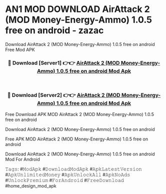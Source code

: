 # AN1 MOD DOWNLOAD AirAttack 2 (MOD Money-Energy-Ammo) 1.0.5 free on android - zazac
Download AirAttack 2 (MOD Money-Energy-Ammo) 1.0.5 free on android Free Mod APK

<div align="center">
<h3>🔴 Download [Server1] 👉👉 <a href="https://apk-comot.site?title=AirAttack_2_(MOD_Money-Energy-Ammo)_1.0.5_free_on_android">AirAttack 2 (MOD Money-Energy-Ammo) 1.0.5 free on android Mod Apk</a></h3><br>

<h3>🔴 Download [Server2] 👉👉 <a href="https://apk-comot.site?title=AirAttack_2_(MOD_Money-Energy-Ammo)_1.0.5_free_on_android">AirAttack 2 (MOD Money-Energy-Ammo) 1.0.5 free on android Mod Apk</a></h3>
</div>


Free Download APK MOD AirAttack 2 (MOD Money-Energy-Ammo) 1.0.5 free on android

Download AirAttack 2 (MOD Money-Energy-Ammo) 1.0.5 free on android 

Free APK MOD AirAttack 2 (MOD Money-Energy-Ammo) 1.0.5 free on android 

Download AirAttack 2 (MOD Money-Energy-Ammo) 1.0.5 free on android Mod For Android

𝚃𝚊𝚐𝚜: #𝙼𝚘𝚍𝙰𝚙𝚔 #𝙳𝚘𝚠𝚗𝚕𝚘𝚊𝚍𝙼𝚘𝚍𝙰𝚙𝚔 #𝙰𝚙𝚔𝙻𝚊𝚝𝚎𝚜𝚝𝚅𝚎𝚛𝚜𝚒𝚘𝚗 #𝙰𝚙𝚔𝚄𝚗𝚕𝚒𝚖𝚒𝚝𝚎𝚍𝙼𝚘𝚗𝚎𝚢 #𝙰𝚙𝚔𝚄𝚗𝚕𝚘𝚌𝚔𝙰𝚕𝚕 #𝙰𝚙𝚔𝙽𝚘𝙰𝚍𝚜 #𝚄𝚗𝚕𝚘𝚌𝚔𝙿𝚛𝚎𝚖𝚒𝚞𝚖 #𝙵𝚘𝚛𝙰𝚗𝚍𝚛𝚘𝚒𝚍 #𝙵𝚛𝚎𝚎𝙳𝚘𝚠𝚗𝚕𝚘𝚊𝚍 #home_design_mod_apk